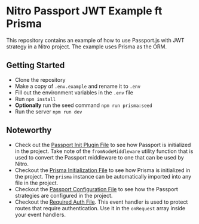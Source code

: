 # Nitro Passport JWT Example ft Prisma

This repository contains an example of how to use Passport.js with JWT strategy in a Nitro project. The example uses Prisma as the ORM.

## Getting Started

- Clone the repository
- Make a copy of `.env.example` and rename it to `.env`
- Fill out the environment variables in the `.env` file
- Run `npm install`
- **Optionally** run the seed command `npm run prisma:seed`
- Run the server `npm run dev`

## Noteworthy

- Check out the [Passport Init Plugin File](./server/plugins/init-passport.ts) to see how Passport is initialized in the project. Take note of the `fromNodeMiddleware` utility function that is used to convert the Passport middleware to one that can be used by Nitro.
- Checkout the [Prisma Initialization File](./server/utils/prisma.ts) to see how Prisma is initialized in the project. The `prisma` instance can be automatically imported into any file in the project.
- Checkout the [Passport Configuration File](./server/utils/passport.ts) to see how the Passport strategies are configured in the project.
- Checkout the [Required Auth File](./server/utils/requireJwtAuth.ts). This event handler is used to protect routes that require authentication. Use it in the `onRequest` array inside your event handlers.
